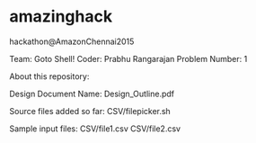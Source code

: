 # amazinghack
hackathon@AmazonChennai2015

Team: Goto Shell! <Formerly Sandeep89>
Coder: Prabhu Rangarajan
Problem Number: 1

About this repository:

Design Document Name: Design_Outline.pdf

Source files added so far:
CSV/filepicker.sh

Sample input files:
CSV/file1.csv
CSV/file2.csv
